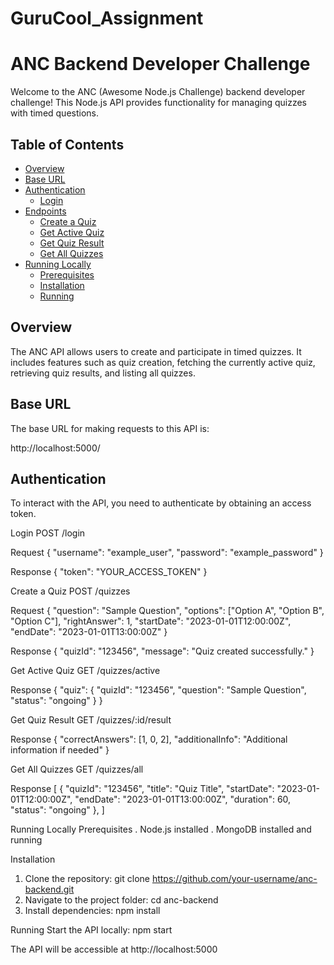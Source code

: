 # GuruCool_Assignment

# ANC Backend Developer Challenge

Welcome to the ANC (Awesome Node.js Challenge) backend developer challenge! This Node.js API provides functionality for managing quizzes with timed questions.

## Table of Contents

- [Overview](#overview)
- [Base URL](#baseurl)
- [Authentication](#authentication)
  - [Login](#login)
- [Endpoints](#endpoints)
  - [Create a Quiz](#create-a-quiz)
  - [Get Active Quiz](#get-active-quiz)
  - [Get Quiz Result](#get-quiz-result)
  - [Get All Quizzes](#get-all-quizzes)
- [Running Locally](#running-locally)
  - [Prerequisites](#prerequisites)
  - [Installation](#installation)
  - [Running](#running)

## Overview

The ANC API allows users to create and participate in timed quizzes. It includes features such as quiz creation, fetching the currently active quiz, retrieving quiz results, and listing all quizzes.

## Base URL

The base URL for making requests to this API is:

http://localhost:5000/

## Authentication
To interact with the API, you need to authenticate by obtaining an access token.

Login
POST /login

Request
{
  "username": "example_user",
  "password": "example_password"
}

Response
{
  "token": "YOUR_ACCESS_TOKEN"
}

Create a Quiz
POST /quizzes

Request
{
  "question": "Sample Question",
  "options": ["Option A", "Option B", "Option C"],
  "rightAnswer": 1,
  "startDate": "2023-01-01T12:00:00Z",
  "endDate": "2023-01-01T13:00:00Z"
}

Response
{
  "quizId": "123456",
  "message": "Quiz created successfully."
}

Get Active Quiz
GET /quizzes/active

Response
{
  "quiz": {
    "quizId": "123456",
    "question": "Sample Question",
    "status": "ongoing"
  }
}

Get Quiz Result
GET /quizzes/:id/result


Response
{
  "correctAnswers": [1, 0, 2],
  "additionalInfo": "Additional information if needed"
}

Get All Quizzes
GET /quizzes/all


Response
[
  {
    "quizId": "123456",
    "title": "Quiz Title",
    "startDate": "2023-01-01T12:00:00Z",
    "endDate": "2023-01-01T13:00:00Z",
    "duration": 60,
    "status": "ongoing"
  },
]

Running Locally
 Prerequisites
. Node.js installed
. MongoDB installed and running

Installation
1. Clone the repository: git clone https://github.com/your-username/anc-backend.git
2. Navigate to the project folder: cd anc-backend
3. Install dependencies: npm install

Running
Start the API locally:
npm start

The API will be accessible at http://localhost:5000